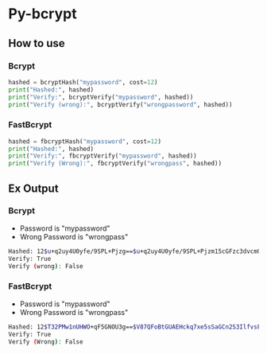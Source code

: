 # Py-bcrypt

## How to use
### Bcrypt
```py
hashed = bcryptHash("mypassword", cost=12)
print("Hashed:", hashed)
print("Verify:", bcryptVerify("mypassword", hashed))
print("Verify (wrong):", bcryptVerify("wrongpassword", hashed))
```
### FastBcrypt
```py
hashed = fbcryptHash("mypassword", cost=12)
print("Hashed:", hashed)
print("Verify:", fbcryptVerify("mypassword", hashed))
print("Verify (Wrong):", fbcryptVerify("wrongpass", hashed))
```

## Ex Output
### Bcrypt
- Password is "mypassword"
- Wrong Password is "wrongpass"
```bash
Hashed: 12$u+q2uy4U0yfe/9SPL+Pjzg==$u+q2uy4U0yfe/9SPL+Pjzm15cGFzc3dvcmQkmMGwXl7a4n9N ... so long
Verify: True
Verify (wrong): False
```
### FastBcrypt
- Password is "mypassword"
- Wrong Password is "wrongpass"
```bash
Hashed: 12$T32PMw1nUHWO+qF5GNOU3g==$V87QFoBtGUAEHckq7xe5sSaGCn2S3IlfvsF58plcvuE=
Verify: True
Verify (Wrong): False
```

